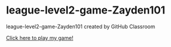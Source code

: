 # league-level2-game-Zayden101
league-level2-game-Zayden101 created by GitHub Classroom

<a href="https://github.com/League-level2-student/league-level2-game-Zayden101/blob/master/bomb_defusal.jar?raw=true">Click here to play my game!</a>
